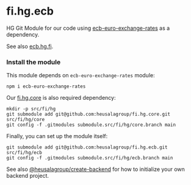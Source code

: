 # fi.hg.ecb

HG Git Module for our code using [ecb-euro-exchange-rates](https://www.npmjs.com/package/ecb-euro-exchange-rates?activeTab=readme) as a dependency.

See also [ecb.hg.fi](https://github.com/heusalagroup/ecb.hg.fi).

### Install the module

This module depends on `ecb-euro-exchange-rates` module:

```shell
npm i ecb-euro-exchange-rates
```

Our [fi.hg.core](https://github.com/heusalagroup/fi.hg.core) is also required dependency:

```shell
mkdir -p src/fi/hg
git submodule add git@github.com:heusalagroup/fi.hg.core.git src/fi/hg/core
git config -f .gitmodules submodule.src/fi/hg/core.branch main
```

Finally, you can set up the module itself:

```shell
git submodule add git@github.com:heusalagroup/fi.hg.ecb.git src/fi/hg/ecb
git config -f .gitmodules submodule.src/fi/hg/ecb.branch main
```

See also [@heusalagroup/create-backend](https://github.com/heusalagroup/create-backend) for how to initialize your own backend project.
